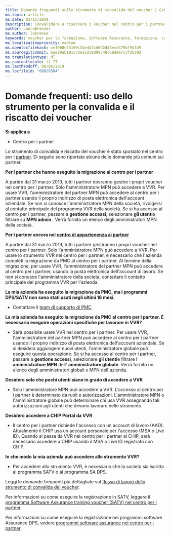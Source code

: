 ```yaml
---
title: Domande frequenti sullo strumento di convalida del voucher | Centro per i partner
ms.topic: article
ms.date: 03/15/2019
description: Convalidare e riservare i voucher nel centro per i partner
author: LauraBrenner
ms.author: labrenne
keywords: voucher per la formazione, Software Assurance, formazione, convalidare i voucher, riservare un voucher
ms.localizationpriority: medium
ms.openlocfilehash: ce1908e74169c3de4d2cd6d2d43ece379bf9d439
ms.sourcegitcommit: bae29ab191c72e15259d99c40c69a9e7c3f2b502
ms.translationtype: MT
ms.contentlocale: it-IT
ms.lasthandoff: 08/06/2019
ms.locfileid: "68820504"
---
```

# <a name="faq-using-the-voucher-validation-and-redemption-tool"></a>Domande frequenti: uso dello strumento per la convalida e il riscatto dei voucher 

**Si applica a**

- Centro per i partner

Lo strumento di convalida e riscatto del voucher è stato spostato nel centro per i [partner](https://partner.microsoft.com/pcv/dashboard/overview). Di seguito sono riportate alcune delle domande più comuni sui partner. 

**Per i partner che hanno eseguito la migrazione al centro per i partner**

 A partire dal 31 marzo 2019, tutti i partner dovranno gestire i propri voucher nel centro per i partner. Solo l'amministratore MPN può accedere a VVR. Per usare VVR, l'amministratore del partner MPN può accedere al centro per i partner usando il proprio indirizzo di posta elettronica dell'account aziendale. Se non si conosce l'amministratore MPN della società, rivolgersi al contatto principale del programma VVR della società.  Se si ha accesso al centro per i partner, passare a **gestione accessi**, selezionare **gli utenti**e filtrare su **MPN admin** . Verrà fornito un elenco degli amministratori MPN della società.  

**Per i partner ancora nel [centro di appartenenza ai partner](https://partner.microsoft.com/)**

A partire dal 31 marzo 2019, tutti i partner gestiranno i propri voucher nel centro per i partner. Solo l'amministratore MPN può accedere a VVR. Per usare lo strumento VVR nel centro per i partner, è necessario che l'azienda completi la migrazione da PMC al centro per i partner. Al termine della migrazione, per usare VVR, l'amministratore del partner MPN può accedere al centro per i partner, usando la posta elettronica dell'account di lavoro. Se non si conosce l'amministratore della società, contattare il contatto principale del programma VVR per l'azienda.  


**La mia azienda ha eseguito la migrazione da PMC, ma i programmi DPS/SATV non sono stati usati negli ultimi 18 mesi.**

- Contattare il [team di supporto di PMC](mailto:proghelp@microsoft.com). 


**La mia azienda ha eseguito la migrazione da PMC al centro per i partner. È necessario eseguire operazioni specifiche per lavorare in VVR?** 

- Sarà possibile usare VVR nel centro per i partner.  Per usare VVR, l'amministratore del partner MPN può accedere al centro per i partner usando il proprio indirizzo di posta elettronica dell'account aziendale. Se si desidera aggiungere nuovi utenti, l'amministratore globale può eseguire questa operazione. Se si ha accesso al centro per i partner, passare a **gestione accessi**, selezionare **gli utenti**e filtrare l' **amministratore MPN** dell' **amministratore globale**. Verrà fornito un elenco degli amministratori globali e MPN dell'azienda.  

**Desidero solo che pochi utenti siano in grado di accedere a VVR**

- Solo l'amministratore MPN può accedere a VVR. L'accesso al centro per i partner è determinato da ruoli e autorizzazioni. L'amministratore MPN o l'amministratore globale può determinare chi usa VVR assegnando tali autorizzazioni agli utenti che devono lavorare nello strumento.

**Desidero accedere a CHIP Portal da VVR**

- Il centro per i partner richiede l'accesso con un account di lavoro (AAD).  Attualmente il CHIP usa un account personale per l'accesso (MSA o Live ID).  Quando si passa da VVR nel centro per i partner al CHIP, sarà necessario accedere a CHIP usando il MSA o Live ID registrato con CHIP.

**In che modo la mia azienda può accedere allo strumento VVR?**

- Per accedere allo strumento VVR, è necessario che la società sia iscritta al programma SATV o al programma SA DPS.

Leggi le domande frequenti più dettagliate sul [flusso di lavoro dello strumento di convalida del voucher](https://query.prod.cms.rt.microsoft.com/cms/api/am/binary/RE3kz5o).

Per informazioni su come eseguire la registrazione in SATV, leggere il [programma Software Assurance training voucher (SATV) nel centro per i partner](software-assurance-satv.md).

Per informazioni su come eseguire la registrazione nei programmi software Assurance DPS, vedere [programmi software assurance nel centro per i partner](software-assurance-dps.md).
